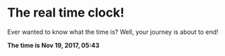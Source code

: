 # The real time clock!

Ever wanted to know what the time is? Well, your journey is about to end!

**The time is Nov 19, 2017, 05:43**
